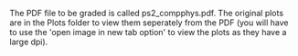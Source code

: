 The PDF file to be graded is called ps2_compphys.pdf. The original plots are in the Plots folder to view them seperately from the PDF (you will have to use the 'open image in new tab option' to view the plots as they have a large dpi).
